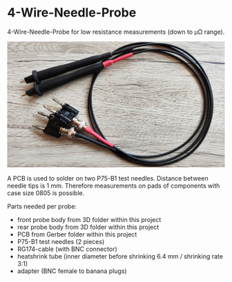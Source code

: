 # 4-Wire-Needle-Probe
4-Wire-Needle-Probe for low resistance measurements (down to µΩ range).

![Front](https://github.com/dtimber/4-Wire-Needle-Probe/blob/main/Pictures/Preview.jpg)

A PCB is used to solder on two P75-B1 test needles. Distance between needle tips is 1 mm. Therefore measurements on pads of components with case size 0805 is possible.

Parts needed per probe:

- front probe body from 3D folder within this project
- rear probe body from 3D folder within this project
- PCB from Gerber folder within this project
- P75-B1 test needles (2 pieces)
- RG174-cable (with BNC connector)
- heatshrink tube (inner diameter before shrinking 6.4 mm / shrinking rate 3:1)
- adapter (BNC female to banana plugs)
